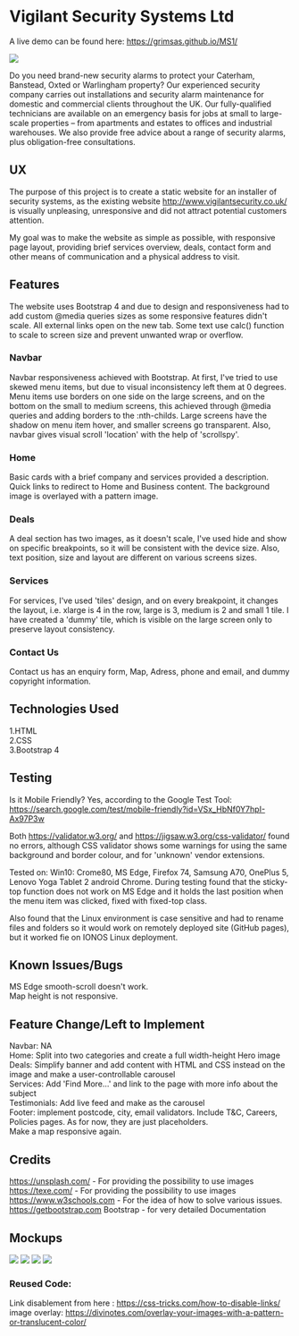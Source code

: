 # Vigilant Security Systems Ltd

A live demo can be found here: https://grimsas.github.io/MS1/

![](readme/main.png)

Do you need brand-new security alarms to protect your Caterham, Banstead, Oxted or Warlingham property? Our experienced security company carries out installations and security alarm maintenance for domestic and commercial clients throughout the UK. Our fully-qualified technicians are available on an emergency basis for jobs at small to large-scale properties – from apartments and estates to offices and industrial warehouses. We also provide free advice about a range of security alarms, plus obligation-free consultations.

## UX
The purpose of this project is to create a static website for an installer of security systems, as the existing website http://www.vigilantsecurity.co.uk/ is visually unpleasing, unresponsive and did not attract potential customers attention.

My goal was to make the website as simple as possible, with responsive page layout, providing brief services overview, deals, contact form and other means of communication and a physical address to visit.

## Features

The website uses Bootstrap 4 and due to design and responsiveness had to add custom @media queries sizes as some responsive features didn't scale. All external links open on the new tab. Some text use calc() function to scale to screen size and prevent unwanted wrap or overflow.

### Navbar

Navbar responsiveness achieved with Bootstrap. At first, I've tried to use skewed menu items, but due to visual inconsistency left them at 0 degrees. Menu items use borders on one side on the large screens, and on the bottom on the small to medium screens, this achieved through @media queries and adding borders to the :nth-childs. Large screens have the shadow on menu item hover, and smaller screens go transparent. Also, navbar gives visual scroll 'location' with the help of 'scrollspy'.

### Home

Basic cards with a brief company and services provided a description. Quick links to redirect to Home and Business content. The background image is overlayed with a pattern image.

### Deals

A deal section has two images, as it doesn't scale, I've used hide and show on specific breakpoints, so it will be consistent with the device size. Also, text position, size and layout are different on various screens sizes.

### Services

For services, I've used 'tiles' design, and on every breakpoint, it changes the layout, i.e. xlarge is 4 in the row, large is 3,  medium is 2 and small 1 tile. I have created a 'dummy' tile, which is visible on the large screen only to preserve layout consistency.

### Contact Us

Contact us has an enquiry form, Map, Adress, phone and email, and dummy copyright information. 

## Technologies Used

1.HTML  
2.CSS   
3.Bootstrap 4   

## Testing

Is it Mobile Friendly? Yes, according to the Google Test Tool: https://search.google.com/test/mobile-friendly?id=VSx_HbNf0Y7hpI-Ax97P3w

Both https://validator.w3.org/ and https://jigsaw.w3.org/css-validator/ found no errors, although CSS validator shows some warnings for using the same background and border colour, and for 'unknown' vendor extensions.

Tested on: Win10: Crome80, MS Edge, Firefox 74, Samsung A70, OnePlus 5, Lenovo Yoga Tablet 2 android Chrome. During testing found that the sticky-top function does not work on MS Edge and it holds the last position when the menu item was clicked, fixed with fixed-top class.

Also found that the Linux environment is case sensitive and had to rename files and folders so it would work on remotely deployed site (GitHub pages), but it worked fie on IONOS Linux deployment.

## Known Issues/Bugs

MS Edge smooth-scroll doesn't work.   
Map height is not responsive. 

## Feature Change/Left to Implement

Navbar: NA    
Home: Split into two categories and create a full width-height Hero image   
Deals: Simplify banner and add content with HTML and CSS instead on the image and make a user-controllable carousel   
Services: Add 'Find More...' and link to the page with more info about the subject    
Testimonials: Add live feed and make as the carousel    
Footer: implement postcode, city, email validators. Include T&C, Careers, Policies pages. As for now, they are just placeholders.   
Make a map responsive again. 

## Credits

https://unsplash.com/ - For providing the possibility to use images    
https://texe.com/ - For providing the possibility to use images     
https://www.w3schools.com - For the idea of how to solve various issues.
https://getbootstrap.com Bootstrap - for very detailed Documentation     

## Mockups

![](readme/mockup/xlg.jpg)
![](readme/mockup/lg.jpg )
![](readme/mockup/md.jpg)
![](readme/mockup/sm.jpg)



### Reused Code: 
Link disablement from here : https://css-tricks.com/how-to-disable-links/   
image overlay: https://divinotes.com/overlay-your-images-with-a-pattern-or-translucent-color/
